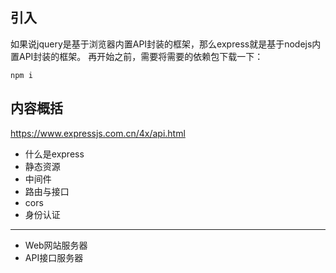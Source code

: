 
## 引入
如果说jquery是基于浏览器内置API封装的框架，那么express就是基于nodejs内置API封装的框架。
再开始之前，需要将需要的依赖包下载一下：
```
npm i
```




## 内容概括
https://www.expressjs.com.cn/4x/api.html
- 什么是express
- 静态资源
- 中间件
- 路由与接口
- cors
- 身份认证


---
- Web网站服务器
- API接口服务器